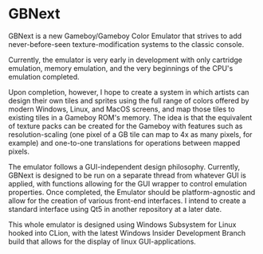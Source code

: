# GBNext

GBNext is a new Gameboy/Gameboy Color Emulator that strives to add never-before-seen texture-modification systems to the classic console.

Currently, the emulator is very early in development with only cartridge emulation, memory emulation, and the very beginnings of the CPU's
emulation completed.

Upon completion, however, I hope to create a system in which artists can design their own tiles and sprites using the full range of colors
offered by modern Windows, Linux, and MacOS screens, and map those tiles to existing tiles in a Gameboy ROM's memory. The idea is that
the equivalent of texture packs can be created for the Gameboy with features such as resolution-scaling (one pixel of a GB tile can map
to 4x as many pixels, for example) and one-to-one translations for operations between mapped pixels. 

The emulator follows a GUI-independent design philosophy. Currently, GBNext is designed to be run on a separate thread from whatever GUI
is applied, with functions allowing for the GUI wrapper to control emulation properties. Once completed, the Emulator should be platform-agnostic
and allow for the creation of various front-end interfaces. I intend to create a standard interface using Qt5 in another repository at a later
date.

This whole emulator is designed using Windows Subsystem for Linux hooked into CLion, with the latest Windows Insider Development Branch build that allows for the
display of linux GUI-applications.
